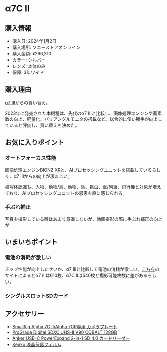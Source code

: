 # α7C II
## 購入情報
- 購入日: 2024年1月2日
- 購入場所: ソニーストアオンライン
- 購入金額: ¥266,310
- カラー: シルバー
- レンズ: 本体のみ
- 保障: 3年ワイド

## 購入理由
[α7 III](offloads/a73)からの買い替え。

2023年に発売された本機種は、先代のα7 IIIと比較し、画像処理エンジンや画素数の向上、軽量化、バリアングルモニタの搭載など、総合的に使い勝手が向上していると評価し、買い替えを決めた。

## お気に入りポイント
### オートフォーカス性能
画像処理エンジンBIONZ XRと、AIプロセッシングユニットを搭載しているらしく、α7 IIIからの向上が凄まじい。

被写体認識も、人物、動物/鳥、動物、鳥、昆虫、車/列車、飛行機と対象が増えており、AIプロセッシングユニットの恩恵を直に感じられる。

### 手ぶれ補正
写真を撮影している時はあまり意識しないが、動画撮影の際に手ぶれ補正の向上が

## いまいちポイント
### 電池の消耗が激しい
チップ性能が向上したせいか、α7 IIIと比較して電池の消耗が激しい。[こちら](https://cameradecision.com/compare/Sony-Alpha-A7C-Mark-II-vs-Sony-Alpha-A7-III)のサイトによるとα7 IIIは610枚、α7C IIは540枚と撮影可能枚数に差があるらしい。
### シングルスロットSDカード


## アクセサリー
- [SmallRig Alpha 7C II/Alpha 7CR専用 カメラプレート](https://amzn.to/3Suufzj)
- [ProGrade Digital SDXC UHS-II V90 COBALT 128GB](https://amzn.to/3UxherB)
- [Anker USB-C PowerExpand 2-in-1 SD 4.0 カードリーダー](https://amzn.to/3HPlydU)
- [Kenko 液晶保護フィルム](https://amzn.to/3SRzfzE)